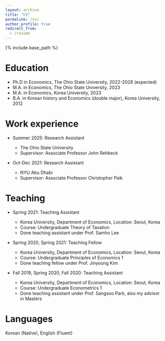 ```yaml
---
layout: archive
title: "CV"
permalink: /cv/
author_profile: true
redirect_from:
  - /resume
---
```


{% include base_path %}

Education
======
* Ph.D in Economics, The Ohio State University, 2022-2028 (expected)
* M.A. in Economics, The Ohio State University, 2023
* M.A. in Economics, Korea University, 2023
* B.A. in Korean history and Economics (double major), Korea University, 2012

Work experience
======
* Summer 2025: Research Assistant
  * The Ohio State University
  * Supervisor: Associate Professor John Rehbeck

* Oct-Dec 2021: Research Assistant
  * NYU Abu Dhabi
  * Supervisor: Associate Professor Christopher Paik

Teaching
======
* Spring 2021: Teaching Assistant
  * Korea University, Department of Economics, Location: Seoul, Korea
  * Course: Undergraduate Theory of Taxation
  * Done teaching assistant under Prof. Samho Lee

* Spring 2020, Spring 2021: Teaching Fellow
  * Korea University, Department of Economics, Location: Seoul, Korea
  * Course: Undergraduate Principles of Economics 1
  * Done teaching fellow under Prof. Jinyoung Kim

* Fall 2019, Spring 2020, Fall 2020: Teaching Assistant
  * Korea University, Department of Economics, Location: Seoul, Korea
  * Course: Undergraduate Econometrics 1
  * Done teaching assistant under Prof. Sangsoo Park, also my advisor in Masters
  
  <!-- You can also add manual entries if needed:
  * Spring 2023: Graduate Teaching Assistant
    * The Ohio State University
    * Course: ECON 2001.01 - Principles of Microeconomics
    * Duties: Led weekly recitation sections, graded assignments and exams, held office hours

  * Fall 2022: Graduate Teaching Assistant
    * The Ohio State University
    * Course: ECON 4001.01 - Intermediate Microeconomic Theory
    * Duties: Assisted professor with course materials, graded problem sets
  -->

Languages
======
Korean (Native), English (Fluent)
  
